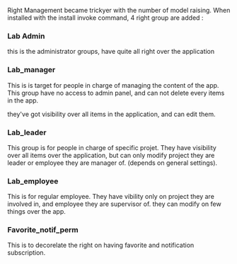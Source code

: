 Right Management became trickyer with the number of model raising. 
When installed with the install invoke command, 4 right group are added :

### Lab Admin

this is the administrator groups, have quite all right over the application

### Lab_manager

This is is target for people in charge of managing the content of the app. This group have no access to admin panel, and can not delete every items in the app.  

they've got visibility over all items in the application, and can edit them.

### Lab_leader

This group is for people in charge of specific projet. They have visibility over all items over the application, but can only modify project they are leader or employee they are manager of. (depends on general settings).  

### Lab_employee

This is for regular employee. They have vibility only on project they are involved in, and employee they are supervisor of. they can modify on few things over the app.

 ### Favorite_notif_perm

 This is to decorelate the right on having favorite and notification subscription. 

